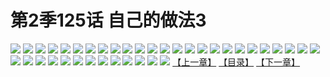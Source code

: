 # 第2季125话 自己的做法3
![](https://s2.baozimh.com/scomic/sanyanxiaotianlu-samanhua/0/585-8mq2/1.jpg)
![](https://s2.baozimh.com/scomic/sanyanxiaotianlu-samanhua/0/585-8mq2/2.jpg)
![](https://s2.baozimh.com/scomic/sanyanxiaotianlu-samanhua/0/585-8mq2/3.jpg)
![](https://s2.baozimh.com/scomic/sanyanxiaotianlu-samanhua/0/585-8mq2/4.jpg)
![](https://s2.baozimh.com/scomic/sanyanxiaotianlu-samanhua/0/585-8mq2/5.jpg)
![](https://s2.baozimh.com/scomic/sanyanxiaotianlu-samanhua/0/585-8mq2/6.jpg)
![](https://s2.baozimh.com/scomic/sanyanxiaotianlu-samanhua/0/585-8mq2/7.jpg)
![](https://s2.baozimh.com/scomic/sanyanxiaotianlu-samanhua/0/585-8mq2/8.jpg)
![](https://s2.baozimh.com/scomic/sanyanxiaotianlu-samanhua/0/585-8mq2/9.jpg)
![](https://s2.baozimh.com/scomic/sanyanxiaotianlu-samanhua/0/585-8mq2/10.jpg)
![](https://s2.baozimh.com/scomic/sanyanxiaotianlu-samanhua/0/585-8mq2/11.jpg)
![](https://s2.baozimh.com/scomic/sanyanxiaotianlu-samanhua/0/585-8mq2/12.jpg)
![](https://s2.baozimh.com/scomic/sanyanxiaotianlu-samanhua/0/585-8mq2/13.jpg)
![](https://s2.baozimh.com/scomic/sanyanxiaotianlu-samanhua/0/585-8mq2/14.jpg)
![](https://s2.baozimh.com/scomic/sanyanxiaotianlu-samanhua/0/585-8mq2/15.jpg)
![](https://s2.baozimh.com/scomic/sanyanxiaotianlu-samanhua/0/585-8mq2/16.jpg)
![](https://s2.baozimh.com/scomic/sanyanxiaotianlu-samanhua/0/585-8mq2/17.jpg)
![](https://s2.baozimh.com/scomic/sanyanxiaotianlu-samanhua/0/585-8mq2/18.jpg)
![](https://s2.baozimh.com/scomic/sanyanxiaotianlu-samanhua/0/585-8mq2/19.jpg)
![](https://s2.baozimh.com/scomic/sanyanxiaotianlu-samanhua/0/585-8mq2/20.jpg)
![](https://s2.baozimh.com/scomic/sanyanxiaotianlu-samanhua/0/585-8mq2/21.jpg)
![](https://s2.baozimh.com/scomic/sanyanxiaotianlu-samanhua/0/585-8mq2/22.jpg)
![](https://s2.baozimh.com/scomic/sanyanxiaotianlu-samanhua/0/585-8mq2/23.jpg)
![](https://s2.baozimh.com/scomic/sanyanxiaotianlu-samanhua/0/585-8mq2/24.jpg)
![](https://s2.baozimh.com/scomic/sanyanxiaotianlu-samanhua/0/585-8mq2/25.jpg)
![](https://s2.baozimh.com/scomic/sanyanxiaotianlu-samanhua/0/585-8mq2/26.jpg)
![](https://s2.baozimh.com/scomic/sanyanxiaotianlu-samanhua/0/585-8mq2/27.jpg)
![](https://s2.baozimh.com/scomic/sanyanxiaotianlu-samanhua/0/585-8mq2/28.jpg)
![](https://s2.baozimh.com/scomic/sanyanxiaotianlu-samanhua/0/585-8mq2/29.jpg)
![](https://s2.baozimh.com/scomic/sanyanxiaotianlu-samanhua/0/585-8mq2/30.jpg)
![](https://s2.baozimh.com/scomic/sanyanxiaotianlu-samanhua/0/585-8mq2/31.jpg)
![](https://s2.baozimh.com/scomic/sanyanxiaotianlu-samanhua/0/585-8mq2/32.jpg)
![](https://s2.baozimh.com/scomic/sanyanxiaotianlu-samanhua/0/585-8mq2/33.jpg)
![](https://s2.baozimh.com/scomic/sanyanxiaotianlu-samanhua/0/585-8mq2/34.jpg)
![](https://s2.baozimh.com/scomic/sanyanxiaotianlu-samanhua/0/585-8mq2/35.jpg)
![](https://s2.baozimh.com/scomic/sanyanxiaotianlu-samanhua/0/585-8mq2/36.jpg)
![](https://s2.baozimh.com/scomic/sanyanxiaotianlu-samanhua/0/585-8mq2/37.jpg)
![](https://s2.baozimh.com/scomic/sanyanxiaotianlu-samanhua/0/585-8mq2/38.jpg)
[【上一章】](./585.md)
[【目录】](./README.md)
[【下一章】](./587.md)
